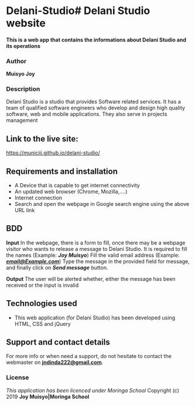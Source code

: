# Delani-Studio# Delani Studio website
#### This is a web app that contains the informations about Delani Studio and its operations
### Author
 **Muisyo Joy**
### Description
 Delani Studio is a studio that provides Software related services. It has a team of qualified software engineers who develop and design high quality software, web and mobile applications. They also serve in projects management

## Link to the live site:
https://municiii.github.io/delani-studio/

## Requirements and installation
*  A Device that is capable to get internet connectivity
* An updated web browser (Chrome, Mozilla,....)
* Internet connection
* Search and open the webpage in Google search engine using the above URL link

## BDD
**Input**
In the webpage, there is a form to fill, once there may be a webpage visitor who wants to release a message to Delani Studio. 
It is required to fill the names (Example: ***Joy Muisyo***)
Fill the valid email address (Example: ***email@Example.com***)
Type the message in the provided field for message, and finally click on ***Send message*** button.
 
**Output**
The user will be alerted whether, either the message has been received or the input is invalid

## Technologies used
* This web application (for Delani Studio) has been developed using HTML, CSS and jQuery

## Support and contact details
For more info or when need a support, do not hesitate to contact the webmaster on **jndinda222@gmail.com**.

### License
*This application has been licenced under Moringa School*
Copyright (c) 2019 **Joy Muisyo|Moringa School**
